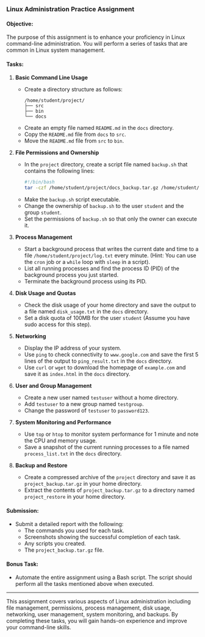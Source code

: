 
### Linux Administration Practice Assignment

#### Objective:
The purpose of this assignment is to enhance your proficiency in Linux command-line administration. You will perform a series of tasks that are common in Linux system management.

#### Tasks:

1. **Basic Command Line Usage**
   - Create a directory structure as follows:
     ```
     /home/student/project/
     ├── src
     ├── bin
     └── docs
     ```
   - Create an empty file named `README.md` in the `docs` directory.
   - Copy the `README.md` file from `docs` to `src`.
   - Move the `README.md` file from `src` to `bin`.

2. **File Permissions and Ownership**
   - In the `project` directory, create a script file named `backup.sh` that contains the following lines:
     ```sh
     #!/bin/bash
     tar -czf /home/student/project/docs_backup.tar.gz /home/student/project/docs
     ```
   - Make the `backup.sh` script executable.
   - Change the ownership of `backup.sh` to the user `student` and the group `student`.
   - Set the permissions of `backup.sh` so that only the owner can execute it.

3. **Process Management**
   - Start a background process that writes the current date and time to a file `/home/student/project/log.txt` every minute. (Hint: You can use the `cron` job or a `while` loop with `sleep` in a script).
   - List all running processes and find the process ID (PID) of the background process you just started.
   - Terminate the background process using its PID.

4. **Disk Usage and Quotas**
   - Check the disk usage of your home directory and save the output to a file named `disk_usage.txt` in the `docs` directory.
   - Set a disk quota of 100MB for the user `student` (Assume you have sudo access for this step).

5. **Networking**
   - Display the IP address of your system.
   - Use `ping` to check connectivity to `www.google.com` and save the first 5 lines of the output to `ping_result.txt` in the `docs` directory.
   - Use `curl` or `wget` to download the homepage of `example.com` and save it as `index.html` in the `docs` directory.

6. **User and Group Management**
   - Create a new user named `testuser` without a home directory.
   - Add `testuser` to a new group named `testgroup`.
   - Change the password of `testuser` to `password123`.

7. **System Monitoring and Performance**
   - Use `top` or `htop` to monitor system performance for 1 minute and note the CPU and memory usage.
   - Save a snapshot of the current running processes to a file named `process_list.txt` in the `docs` directory.

8. **Backup and Restore**
   - Create a compressed archive of the `project` directory and save it as `project_backup.tar.gz` in your home directory.
   - Extract the contents of `project_backup.tar.gz` to a directory named `project_restore` in your home directory.

#### Submission:
- Submit a detailed report with the following:
  - The commands you used for each task.
  - Screenshots showing the successful completion of each task.
  - Any scripts you created.
  - The `project_backup.tar.gz` file.

#### Bonus Task:
- Automate the entire assignment using a Bash script. The script should perform all the tasks mentioned above when executed.

---

This assignment covers various aspects of Linux administration including file management, permissions, process management, disk usage, networking, user management, system monitoring, and backups. By completing these tasks, you will gain hands-on experience and improve your command-line skills.